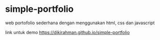 # simple-portfolio
web portofolio sederhana dengan menggunakan html, css dan javascript

link untuk demo
https://dikirahman.github.io/simple-portfolio

<!-- Every coding must be made with a smile and happiness -->